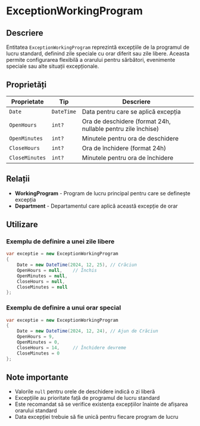 # ExceptionWorkingProgram

## Descriere
Entitatea `ExceptionWorkingProgram` reprezintă excepțiile de la programul de lucru standard, definind zile speciale cu orar diferit sau zile libere. Aceasta permite configurarea flexibilă a orarului pentru sărbători, evenimente speciale sau alte situații excepționale.

## Proprietăți

| Proprietate | Tip | Descriere |
|------------|-----|-----------|
| `Date` | `DateTime` | Data pentru care se aplică excepția |
| `OpenHours` | `int?` | Ora de deschidere (format 24h, nullable pentru zile închise) |
| `OpenMinutes` | `int?` | Minutele pentru ora de deschidere |
| `CloseHours` | `int?` | Ora de închidere (format 24h) |
| `CloseMinutes` | `int?` | Minutele pentru ora de închidere |

## Relații
- **WorkingProgram** - Program de lucru principal pentru care se definește excepția
- **Department** - Departamentul care aplică această excepție de orar

## Utilizare

### Exemplu de definire a unei zile libere
```csharp
var exceptie = new ExceptionWorkingProgram
{
    Date = new DateTime(2024, 12, 25), // Crăciun
    OpenHours = null,    // Închis
    OpenMinutes = null,
    CloseHours = null,
    CloseMinutes = null
};
```

### Exemplu de definire a unui orar special
```csharp
var exceptie = new ExceptionWorkingProgram
{
    Date = new DateTime(2024, 12, 24), // Ajun de Crăciun
    OpenHours = 9,
    OpenMinutes = 0,
    CloseHours = 14,     // Închidere devreme
    CloseMinutes = 0
};
```

## Note importante
- Valorile `null` pentru orele de deschidere indică o zi liberă
- Excepțiile au prioritate față de programul de lucru standard
- Este recomandat să se verifice existența excepțiilor înainte de afișarea orarului standard
- Data excepției trebuie să fie unică pentru fiecare program de lucru